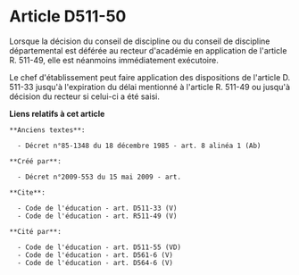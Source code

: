 # Article D511-50

Lorsque la décision du conseil de discipline ou du conseil de discipline départemental est déférée au recteur d'académie en
application de l'article R. 511-49, elle est néanmoins immédiatement exécutoire. 

Le chef d'établissement peut faire application des dispositions de l'article D. 511-33 jusqu'à l'expiration du délai
mentionné à l'article R. 511-49 ou jusqu'à décision du recteur si celui-ci a été saisi.

**Liens relatifs à cet article**

	**Anciens textes**:

	  - Décret n°85-1348 du 18 décembre 1985 - art. 8 alinéa 1 (Ab)

	**Créé par**:

	  - Décret n°2009-553 du 15 mai 2009 - art.

	**Cite**:

	  - Code de l'éducation - art. D511-33 (V)
	  - Code de l'éducation - art. R511-49 (V)

	**Cité par**:

	  - Code de l'éducation - art. D511-55 (VD)
	  - Code de l'éducation - art. D561-6 (V)
	  - Code de l'éducation - art. D564-6 (V)
